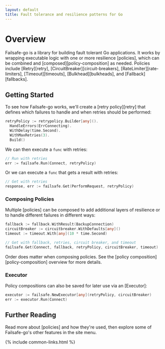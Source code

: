 ```yaml
---
layout: default
title: Fault tolerance and resilience patterns for Go
---
```


# Overview

Failsafe-go is a library for building fault tolerant Go applications. It works by wrapping executable logic with one or more resilience [policies], which can be combined and [composed][policy-composition] as needed. Policies include [Retry][retry], [CircuitBreaker][circuit-breakers], [RateLimiter][rate-limiters], [Timeout][timeouts], [Bulkhead][bulkheads], and [Fallback][fallbacks].

## Getting Started

To see how Failsafe-go works, we'll create a [retry policy][retry] that defines which failures to handle and when retries should be performed:

```go
retryPolicy := retrypolicy.Builder[any]().
  HandleErrors(ErrConnecting).
  WithDelay(time.Second).
  WithMaxRetries(3).
  Build()
```

We can then execute a `func` with retries:

```go
// Run with retries
err := failsafe.Run(Connect, retryPolicy)
```

Or we can execute a `func` that gets a result with retries:

```go
// Get with retries
response, err := failsafe.Get(PerformRequest, retryPolicy)
```

### Composing Policies

Multiple [policies] can be composed to add additional layers of resilience or to handle different failures in different ways:

```go
fallback := fallback.WithResult(BackupConnection)
circuitBreaker := circuitbreaker.WithDefaults[any]()
timeout := timeout.With[any](10 * time.Second)

// Get with fallback, retries, circuit breaker, and timeout
failsafe.Get(Connect, fallback, retryPolicy, circuitBreaker, timeout)
```

Order does matter when composing policies. See the [policy composition][policy-composition] overview for more details.

### Executor

Policy compositions can also be saved for later use via an [Executor]:

```go
executor := failsafe.NewExecutor[any](retryPolicy, circuitBreaker)
err := executor.Run(Connect)
```

## Further Reading

Read more about [policies] and how they're used, then explore some of Failsafe-go's other features in the site menu.

{% include common-links.html %}